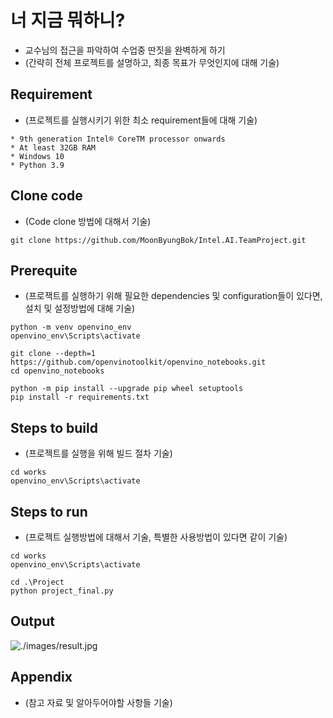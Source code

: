 # 너 지금 뭐하니?

* 교수님의 접근을 파악하여 수업중 딴짓을 완벽하게 하기
* (간략히 전체 프로젝트를 설명하고, 최종 목표가 무엇인지에 대해 기술)

## Requirement

* (프로젝트를 실행시키기 위한 최소 requirement들에 대해 기술)

```
* 9th generation Intel® CoreTM processor onwards
* At least 32GB RAM
* Windows 10
* Python 3.9
```

## Clone code

* (Code clone 방법에 대해서 기술)

```shell
git clone https://github.com/MoonByungBok/Intel.AI.TeamProject.git
```

## Prerequite

* (프로잭트를 실행하기 위해 필요한 dependencies 및 configuration들이 있다면, 설치 및 설정방법에 대해 기술)

```shell
python -m venv openvino_env
openvino_env\Scripts\activate

git clone --depth=1 https://github.com/openvinotoolkit/openvino_notebooks.git
cd openvino_notebooks

python -m pip install --upgrade pip wheel setuptools
pip install -r requirements.txt
```

## Steps to build

* (프로젝트를 실행을 위해 빌드 절차 기술)

```shell
cd works
openvino_env\Scripts\activate
```

## Steps to run

* (프로젝트 실행방법에 대해서 기술, 특별한 사용방법이 있다면 같이 기술)

```shell
cd works
openvino_env\Scripts\activate

cd .\Project
python project_final.py
```

## Output

![./images/result.jpg](./images/result.jpg)

## Appendix

* (참고 자료 및 알아두어야할 사항들 기술)
